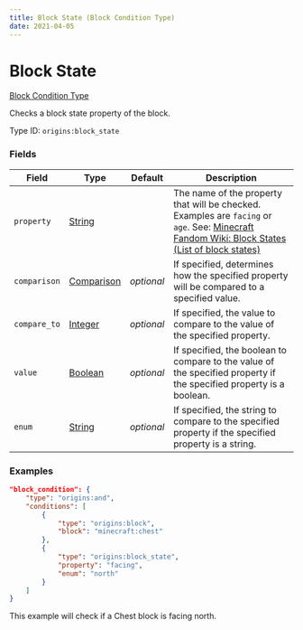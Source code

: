 ```yaml
---
title: Block State (Block Condition Type)
date: 2021-04-05
---
```


# Block State

[Block Condition Type](../block_condition_types.md)

Checks a block state property of the block.

Type ID: `origins:block_state`


### Fields

Field  | Type | Default | Description
-------|------|---------|-------------
`property` | [String](../data_types/string.md) | | The name of the property that will be checked. Examples are `facing` or `age`. See: [Minecraft Fandom Wiki: Block States (List of block states)](https://minecraft.fandom.com/wiki/Block_states#List_of_block_states)
`comparison` | [Comparison](../data_types/comparison.md) | _optional_ | If specified, determines how the specified property will be compared to a specified value.
`compare_to` | [Integer](../data_types/integer.md) | _optional_ | If specified, the value to compare to the value of the specified property.
`value` | [Boolean](../data_types/boolean.md) | _optional_ | If specified, the boolean to compare to the value of the specified property if the specified property is a boolean.
`enum` | [String](../data_types/string.md) | _optional_ | If specified, the string to compare to the specified property if the specified property is a string.


### Examples

```json
"block_condition": {
    "type": "origins:and",
    "conditions": [
        {
            "type": "origins:block",
            "block": "minecraft:chest"
        },
        {
            "type": "origins:block_state",
            "property": "facing",
            "enum": "north"
        }
    ]
}
```

This example will check if a Chest block is facing north.